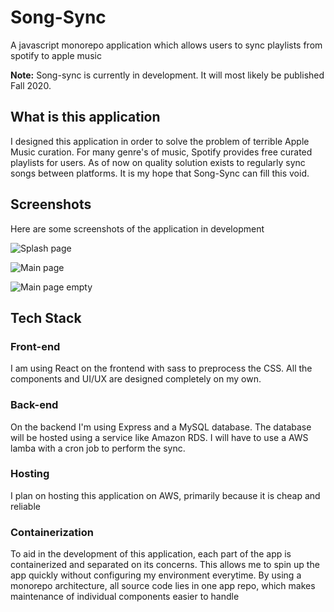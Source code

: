 # Song-Sync
A javascript monorepo application which allows users to sync playlists from spotify to apple music

**Note:** Song-sync is currently in development. It will most likely be published Fall 2020.

## What is this application
I designed this application in order to solve the problem of terrible Apple Music curation. For many genre's of music, Spotify provides free curated playlists for users. As of now on quality solution exists to regularly sync songs between platforms.
It is my hope that Song-Sync can fill this void.

## Screenshots
Here are some screenshots of the application in development

![Splash page](https://i.imgur.com/rMsFE5q.png "Splash Page")

![Main page](https://i.imgur.com/W0CC38g.png "Main Page")

![Main page empty](https://i.imgur.com/uoDTkQg.png "Main Page Empty")

## Tech Stack

### Front-end
I am using React on the frontend with sass to preprocess the CSS. All the components and UI/UX are designed completely on my own.

### Back-end
On the backend I'm using Express and a MySQL database. The database will be hosted using a service like Amazon RDS. I will have to use a AWS lamba with a cron job to perform the sync.

### Hosting
I plan on hosting this application on AWS, primarily because it is cheap and reliable 

### Containerization
To aid in the development of this application, each part of the app is containerized and separated on its concerns. This allows me to spin up the app quickly without configuring my environment everytime.
By using a monorepo architecture, all source code lies in one app repo, which makes maintenance of individual components easier to handle
